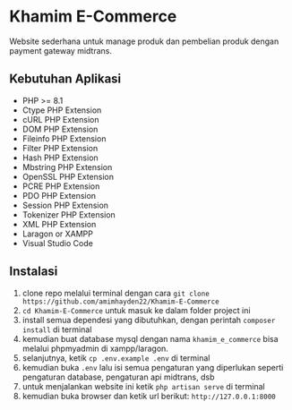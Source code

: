 # Khamim E-Commerce
Website sederhana untuk manage produk dan pembelian produk dengan payment gateway midtrans.

## Kebutuhan Aplikasi

- PHP >= 8.1
- Ctype PHP Extension
- cURL PHP Extension
- DOM PHP Extension
- Fileinfo PHP Extension
- Filter PHP Extension
- Hash PHP Extension
- Mbstring PHP Extension
- OpenSSL PHP Extension
- PCRE PHP Extension
- PDO PHP Extension
- Session PHP Extension
- Tokenizer PHP Extension
- XML PHP Extension
- Laragon or XAMPP
- Visual Studio Code

## Instalasi

1. clone repo melalui terminal dengan cara `git clone https://github.com/amimhayden22/Khamim-E-Commerce`
2. `cd Khamim-E-Commerce` untuk masuk ke dalam folder project ini
3. install semua dependesi yang dibutuhkan, dengan perintah `composer install` di terminal
4. kemudian buat database mysql dengan nama `khamim_e_commerce` bisa melalui phpmyadmin di xampp/laragon.
5. selanjutnya, ketik `cp .env.example .env` di terminal
6. kemudian buka `.env` lalu isi semua pengaturan yang diperlukan seperti pengaturan database, pengaturan api midtrans, dsb
7. untuk menjalankan website ini ketik `php artisan serve` di terminal
8. kemudian buka browser dan ketik url berikut: ```http://127.0.0.1:8000```

